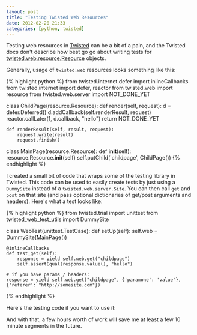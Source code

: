 ```yaml
---
layout: post
title: "Testing Twisted Web Resources"
date: 2012-02-20 21:33
categories: [python, twisted]
---
```

Testing web resources in [Twisted](http://twistedmatrix.com) can be a bit of a pain, and the Twisted docs don't describe how best go go about writing tests for [twisted.web.resource.Resource](http://twistedmatrix.com/documents/8.1.0/api/twisted.web.resource.Resource.html) objects.  

Generally, usage of <code>twisted.web</code> resources looks something like this:

{% highlight python %}
from twisted.internet.defer import inlineCallbacks
from twisted.internet import defer, reactor
from twisted.web import resource
from twisted.web.server import NOT_DONE_YET

class ChildPage(resource.Resource):
    def render(self, request):
        d = defer.Deferred()
        d.addCallback(self.renderResult, request)
        reactor.callLater(1, d.callback, "hello")
        return NOT_DONE_YET

    def renderResult(self, result, request):
        request.write(result)
        request.finish()
        
class MainPage(resource.Resource):
    def __init__(self):
        resource.Resource.__init__(self)
        self.putChild('childpage', ChildPage())
{% endhighlight %}

I created a small bit of code that wraps some of the testing library in Twisted.  This code can be used to easily create tests by just using a <code>DummySite</code> instead of a <code>twisted.web.server.Site</code>.  You can then call <code>get</code> and <code>post</code> on that site (and pass optional dictionaries of get/post arguments and headers).  Here's what a test looks like:

{% highlight python %}
from twisted.trial import unittest
from twisted_web_test_utils import DummySite

class WebTest(unittest.TestCase):
    def setUp(self):
        self.web = DummySite(MainPage())

    @inlineCallbacks
    def test_get(self):
        response = yield self.web.get("childpage")
        self.assertEqual(response.value(), "hello")

	# if you have params / headers:
	response = yield self.web.get("childpage", {'paramone': 'value'}, {'referer': "http://somesite.com"})
{% endhighlight %}

Here's the testing code if you want to use it:

<script src="https://gist.github.com/1873035.js?file=twisted_web_test_utils.py">
</script>

And with that, a few hours worth of work will save me at least a few 10 minute segments in the future.